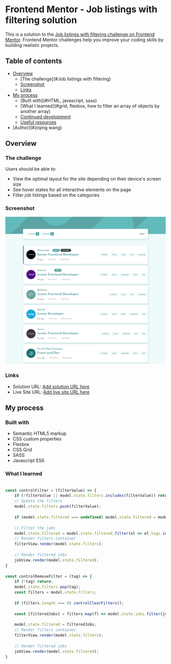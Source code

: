 # Frontend Mentor - Job listings with filtering solution

This is a solution to the [Job listings with filtering challenge on Frontend Mentor](https://www.frontendmentor.io/challenges/job-listings-with-filtering-ivstIPCt). Frontend Mentor challenges help you improve your coding skills by building realistic projects. 

## Table of contents

- [Overview](#overview)
  - [The challenge](#Job listings with filtering)
  - [Screenshot](#screenshot)
  - [Links](#links)
- [My process](#my-process)
  - [Built with](#HTML, javascript, sass)
  - [What I learned](#grid, flexbox, how to filter an array of objects by another array)
  - [Continued development](#continued-development)
  - [Useful resources](#https://fonts.google.com/specimen/Spartan)
- [Author](#ziqing wang)


## Overview

### The challenge

Users should be able to:

- View the optimal layout for the site depending on their device's screen size
- See hover states for all interactive elements on the page
- Filter job listings based on the categories

### Screenshot

![](./job-listings.png)


### Links

- Solution URL: [Add solution URL here](https://your-solution-url.com)
- Live Site URL: [Add live site URL here](https://your-live-site-url.com)

## My process

### Built with

- Semantic HTML5 markup
- CSS custom properties
- Flexbox
- CSS Grid
- SASS
- Javascript ES6


### What I learned

```js - filter listings

const controlFilter = (filterValue) => {
    if (!filterValue || model.state.filters.includes(filterValue)) return;
    // Update the filters
    model.state.filters.push(filterValue);

    if (model.state.filtered === undefined) model.state.filtered = model.state.jobs;

    // Filter the jobs
    model.state.filtered = model.state.filtered.filter(el => el.tags.includes(filterValue));;
    // Render filters container
    filterView.render(model.state.filters);

    // Render filtered jobs
    jobView.render(model.state.filtered);
}

const controlRemoveFilter = (tag) => {
    if (!tag) return;
    model.state.filters.pop(tag);
    const filters = model.state.filters;
 
    if (filters.length === 0) controlClearFilters();

    const [filteredJobs] = filters.map(fl => model.state.jobs.filter(job =>job.tags.includes(fl)))

    model.state.filtered = filteredJobs;
    // Render filters container
    filterView.render(model.state.filters);

    // Render filtered jobs
    jobView.render(model.state.filtered);
}
```



